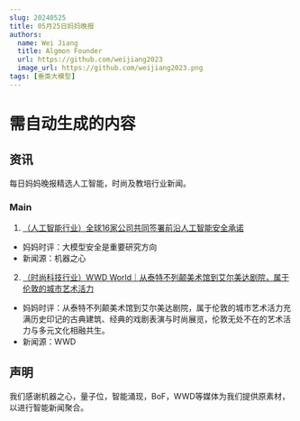 ```yaml
---
slug: 20240525
title: 05月25日妈妈晚报
authors:
  name: Wei Jiang
  title: Algmon Founder
  url: https://github.com/weijiang2023
  image_url: https://github.com/weijiang2023.png
tags: [垂类大模型]
---
```


# 需自动生成的内容
## 资讯
每日妈妈晚报精选人工智能，时尚及教培行业新闻。

### Main

1. [（人工智能行业）全球16家公司共同签署前沿人工智能安全承诺](https://mp.weixin.qq.com/s/CsMa-FSp2Kf19ci0_ZoAsw)
* 妈妈时评：大模型安全是重要研究方向
* 新闻源：机器之心

2. [（时尚科技行业）WWD World｜从泰特不列颠美术馆到艾尔美达剧院，属于伦敦的城市艺术活力](https://mp.weixin.qq.com/s/yFYfdccnMYsRRFEEE6Vy3g)
* 妈妈时评：从泰特不列颠美术馆到艾尔美达剧院，属于伦敦的城市艺术活力充满历史印记的古典建筑、经典的戏剧表演与时尚展览，伦敦无处不在的艺术活力与多元文化相融共生。
* 新闻源：WWD

## 声明

我们感谢机器之心，量子位，智能涌现，BoF，WWD等媒体为我们提供原素材，以进行智能新闻聚合。
